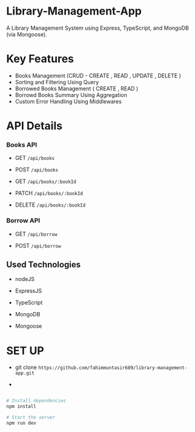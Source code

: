 # Library-Management-App
A Library Management System using Express, TypeScript, and MongoDB (via Mongoose).


#  Key Features
- Books Management (CRUD - CREATE , READ , UPDATE , DELETE )
- Sorting and Filtering Using Query
- Borrowed Books Management ( CREATE , READ )
- Borrowd Books Summary Using Aggregation
- Custom Error Handling Using Middlewares

# API Details
### Books API

- GET `/api/books`  <br>

- POST `/api/books` <br>

- GET `/api/books/:bookId`  <br>

- PATCH `/api/books/:bookId`  <br>

- DELETE `/api/books/:bookId` <br>

### Borrow API 

- GET `/api/borrow` <br>

- POST `/api/borrow` <br>

## Used Technologies

- nodeJS <br>

- ExpressJS <br>

- TypeScript <br>

- MongoDB <br>

- Mongoose 

# SET UP

- git clone `https://github.com/fahimmuntasir689/library-management-app.git`

- 

```bash

# Install dependencies
npm install

# Start the server
npm run dev


